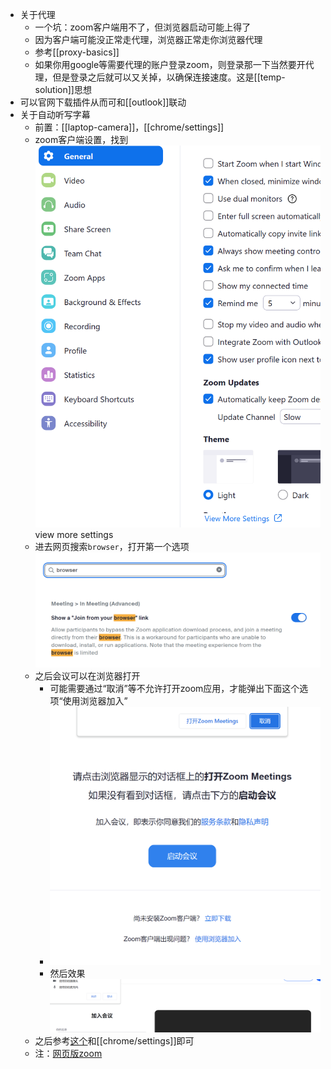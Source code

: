 - 关于代理
  - 一个坑：zoom客户端用不了，但浏览器启动可能上得了
  - 因为客户端可能没正常走代理，浏览器正常走你浏览器代理
  - 参考[[proxy-basics]]
  - 如果你用google等需要代理的账户登录zoom，则登录那一下当然要开代理，但是登录之后就可以又关掉，以确保连接速度。这是[[temp-solution]]思想
- 可以官网下载插件从而可和[[outlook]]联动
- 关于自动听写字幕
  - 前置：[[laptop-camera]]，[[chrome/settings]]
  - zoom客户端设置，找到![](view-more-settings.png) view more settings
  - 进去网页搜索`browser`，打开第一个选项 ![](enable-joining-from-browser.png)
  - 之后会议可以在浏览器打开
    - 可能需要通过“取消”等不允许打开zoom应用，才能弹出下面这个选项“使用浏览器加入”
    - ![](join-from-browser-option.png)
    - 然后效果![](join-from-browser.png)
  - 之后参考[这个](https://zhuanlan.zhihu.com/p/346845837)和[[chrome/settings]]即可
  - 注：[网页版zoom](https://us05web.zoom.us/)